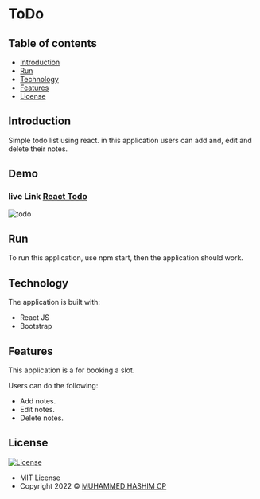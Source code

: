 # ToDo

## Table of contents

- [Introduction](#introduction)
- [Run](#run)
- [Technology](#technology)
- [Features](#features)
- [License](#license)

## Introduction
  Simple todo list using react. in this application users can add and, edit and delete their notes.

## Demo
### live Link [React Todo](https://new-simple-react-todo-app.netlify.app/)

<img src="https://firebasestorage.googleapis.com/v0/b/muhammed-hashim-portfolio.appspot.com/o/projects%2Ftodo.png?alt=media&token=08c6265a-5db2-4269-afa7-ea3762cef934" alt="todo">

## Run


To run this application,  use npm start, then the application should work.

## Technology

The application is built with:

- React JS
- Bootstrap

## Features

This application is a for booking a slot.

Users can do the following:

- Add notes.
- Edit notes.
- Delete notes.

## License

[![License](https://img.shields.io/:License-MIT-blue.svg?style=flat-square)](http://badges.mit-license.org)

- MIT License
- Copyright 2022 © [MUHAMMED HASHIM CP](https://github.com/muhammedhashimcp)
